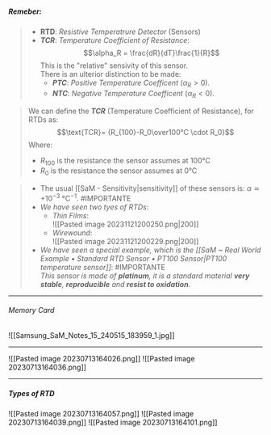 ##### ***Remeber***: 

> - **RTD**: *Resistive Temperatrure Detector* (Sensors)
> - ***TCR***: *Temperature Coefficient of Resistance*:$$\alpha_R = \frac{dR}{dT}\frac{1}{R}$$This is the "relative" sensivity of this sensor.<br>There is an ulterior distinction to be made:
> 	- ***PTC***: *Positive Temperature Coefficent* ($\alpha_R \gt 0$).
> 	- ***NTC***: *Negative Temperature Coefficent*  ($\alpha_R \lt 0$).

> We can define the ***TCR*** (Temperature Coefficient of Resistance), for RTDs as:$$\text{TCR}= {R_{100}-R_0\over100°C \cdot R_0}$$Where:
> - $R_{100}$ is the resistance the sensor assumes at $100°\text{C}$
> - $R_{0}$ is the resistance the sensor assumes at $0°\text{C}$

> - The usual [[SaM - Sensitivity|sensitivity]] of these sensors is: $\alpha \simeq +10^{-3} \ °\text{C}^{-1}$. #IMPORTANTE 
> - *We have seen two tyes of RTDs*:
> 	- *Thin Films*:<br>![[Pasted image 20231121200250.png|200]]
> 	- *Wirewound*:<br>![[Pasted image 20231121200229.png|200]]
> - *We have seen a special example, which is the [[SaM ~ Real World Example • Standard RTD Sensor • PT100 Sensor|PT100 temperature sensor]]*: #IMPORTANTE <br>*This sensor is made of **platinum**, it is a standard material **very stable**, **reproducible** and **resist to oxidation***.

---
###### Memory Card
![[Samsung_SaM_Notes_15_240515_183959_1.jpg]]

---
![[Pasted image 20230713164026.png]]
![[Pasted image 20230713164036.png]]

---
##### Types of RTD
![[Pasted image 20230713164057.png]]
![[Pasted image 20230713164039.png]]
![[Pasted image 20230713164101.png]]

